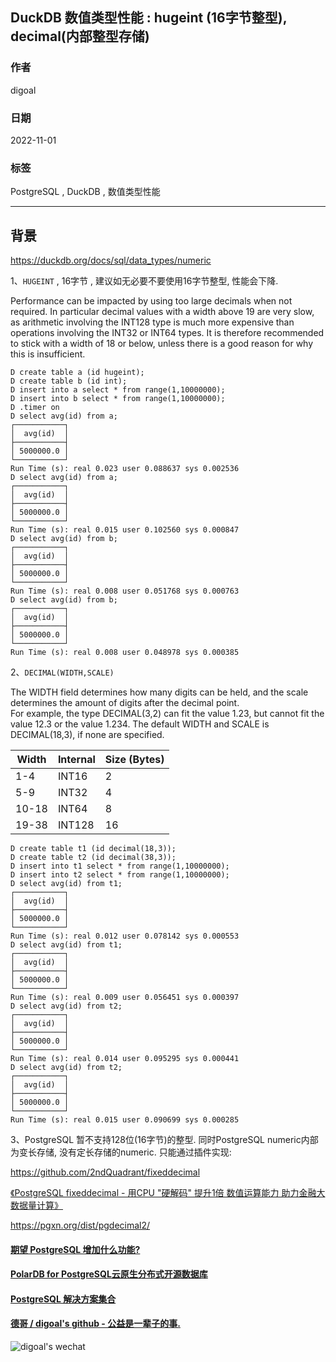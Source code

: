 ## DuckDB 数值类型性能 : hugeint (16字节整型), decimal(内部整型存储)    
                                
### 作者                                
digoal                                
                                
### 日期                                
2022-11-01                                
                                
### 标签                                
PostgreSQL , DuckDB , 数值类型性能        
                                
----                                
                                
## 背景     
  
https://duckdb.org/docs/sql/data_types/numeric  
  
1、`HUGEINT` , 16字节 , 建议如无必要不要使用16字节整型, 性能会下降.   
  
Performance can be impacted by using too large decimals when not required. In particular decimal values with a width above 19 are very slow, as arithmetic involving the INT128 type is much more expensive than operations involving the INT32 or INT64 types. It is therefore recommended to stick with a width of 18 or below, unless there is a good reason for why this is insufficient.  
  
```  
D create table a (id hugeint);  
D create table b (id int);  
D insert into a select * from range(1,10000000);  
D insert into b select * from range(1,10000000);  
D .timer on  
D select avg(id) from a;  
┌───────────┐  
│  avg(id)  │  
├───────────┤  
│ 5000000.0 │  
└───────────┘  
Run Time (s): real 0.023 user 0.088637 sys 0.002536  
D select avg(id) from a;  
┌───────────┐  
│  avg(id)  │  
├───────────┤  
│ 5000000.0 │  
└───────────┘  
Run Time (s): real 0.015 user 0.102560 sys 0.000847  
D select avg(id) from b;  
┌───────────┐  
│  avg(id)  │  
├───────────┤  
│ 5000000.0 │  
└───────────┘  
Run Time (s): real 0.008 user 0.051768 sys 0.000763  
D select avg(id) from b;  
┌───────────┐  
│  avg(id)  │  
├───────────┤  
│ 5000000.0 │  
└───────────┘  
Run Time (s): real 0.008 user 0.048978 sys 0.000385  
```  
  
2、`DECIMAL(WIDTH,SCALE)`  
  
The WIDTH field determines how many digits can be held, and the scale determines the amount of digits after the decimal point.  
For example, the type DECIMAL(3,2) can fit the value 1.23, but cannot fit the value 12.3 or the value 1.234. The default WIDTH and SCALE is DECIMAL(18,3), if none are specified.  
  
Width	| Internal | 	Size (Bytes)  
---|---|---  
1-4	 | INT16 | 	2  
5-9	 | INT32 | 	4  
10-18	 | INT64 | 	8  
19-38	 | INT128 | 	16  
  
```  
D create table t1 (id decimal(18,3));  
D create table t2 (id decimal(38,3));  
D insert into t1 select * from range(1,10000000);  
D insert into t2 select * from range(1,10000000);  
D select avg(id) from t1;  
┌───────────┐  
│  avg(id)  │  
├───────────┤  
│ 5000000.0 │  
└───────────┘  
Run Time (s): real 0.012 user 0.078142 sys 0.000553  
D select avg(id) from t1;  
┌───────────┐  
│  avg(id)  │  
├───────────┤  
│ 5000000.0 │  
└───────────┘  
Run Time (s): real 0.009 user 0.056451 sys 0.000397  
D select avg(id) from t2;  
┌───────────┐  
│  avg(id)  │  
├───────────┤  
│ 5000000.0 │  
└───────────┘  
Run Time (s): real 0.014 user 0.095295 sys 0.000441  
D select avg(id) from t2;  
┌───────────┐  
│  avg(id)  │  
├───────────┤  
│ 5000000.0 │  
└───────────┘  
Run Time (s): real 0.015 user 0.090699 sys 0.000285  
```  
  
3、PostgreSQL 暂不支持128位(16字节)的整型. 同时PostgreSQL numeric内部为变长存储, 没有定长存储的numeric. 只能通过插件实现:   
  
https://github.com/2ndQuadrant/fixeddecimal  
  
[《PostgreSQL fixeddecimal - 用CPU "硬解码" 提升1倍 数值运算能力 助力金融大数据量计算》](../201603/20160303_01.md)    
  
https://pgxn.org/dist/pgdecimal2/  
  
  
#### [期望 PostgreSQL 增加什么功能?](https://github.com/digoal/blog/issues/76 "269ac3d1c492e938c0191101c7238216")
  
  
#### [PolarDB for PostgreSQL云原生分布式开源数据库](https://github.com/ApsaraDB/PolarDB-for-PostgreSQL "57258f76c37864c6e6d23383d05714ea")
  
  
#### [PostgreSQL 解决方案集合](https://yq.aliyun.com/topic/118 "40cff096e9ed7122c512b35d8561d9c8")
  
  
#### [德哥 / digoal's github - 公益是一辈子的事.](https://github.com/digoal/blog/blob/master/README.md "22709685feb7cab07d30f30387f0a9ae")
  
  
![digoal's wechat](../pic/digoal_weixin.jpg "f7ad92eeba24523fd47a6e1a0e691b59")
  
